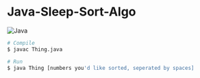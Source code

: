 # Java-Sleep-Sort-Algo
![Java](https://img.shields.io/badge/java-%23ED8B00.svg?style=for-the-badge&logo=java&logoColor=white)

```bash
# Compile
$ javac Thing.java

# Run
$ java Thing [numbers you'd like sorted, seperated by spaces]
```
